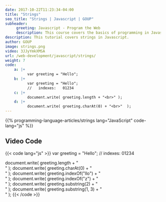 ```yaml
---
date: 2017-10-22T11:23:34-04:00
title: "Strings"
seo_title: "Strings | Javascript | GOUP"
subheader:
     greeting: Javascript - Program the Web
     description: This course covers the basics of programming in Javascript. Work your way through the videos/articles and I'll teach you everything you need to know to make your website more responsive!
description: This tutorial covers strings in Javascript.
author: GOUP
image: strings.png
video: 3JJyYmkXMSA
url: /web-development/javascript/strings/
weight: 7
code:
    a: |+
          var greeting = "Hello";
    b: |+
          var greeting = "Hello";
          //   indexes:   01234
    c: |+
          document.write( greeting.length + "<br>" );
    d: |+
          document.write( greeting.charAt(0) + "<br>"  );
---
```


{{% programming-language-articles/strings lang="JavaScript" code-lang="js" %}}


## Video Code

{{< code lang="js" >}}
var greeting = "Hello";
//   indexes:   01234

document.write( greeting.length + "<br>" );
document.write( greeting.charAt(0) + "<br>"  );
document.write( greeting.indexOf("llo") + "<br>"  );
document.write( greeting.indexOf("z") + "<br>"  );
document.write( greeting.substring(2) + "<br>"  );
document.write( greeting.substring(1, 3) + "<br>"  );
{{< /code >}}